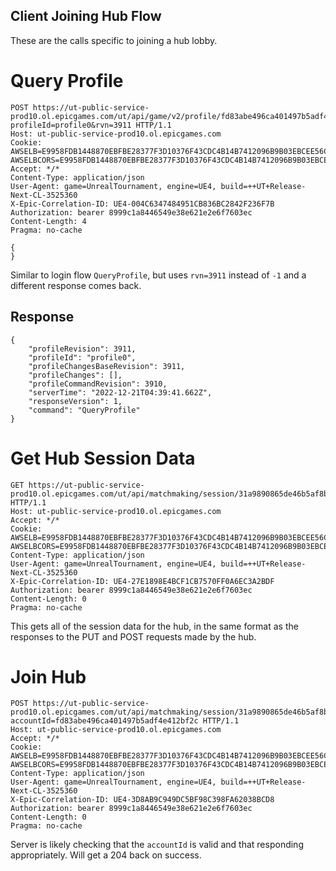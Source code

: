 ## Client Joining Hub Flow

These are the calls specific to joining a hub lobby.

# Query Profile

```
POST https://ut-public-service-prod10.ol.epicgames.com/ut/api/game/v2/profile/fd83abe496ca401497b5adf4e412bf2c/client/QueryProfile?profileId=profile0&rvn=3911 HTTP/1.1
Host: ut-public-service-prod10.ol.epicgames.com
Cookie: AWSELB=E9958FDB1448870EBFBE28377F3D10376F43CDC4B14B7412096B9B03EBCEE56C4051F02C0839B49802B60CF8413BEE9CF0EE52960FC45D37FCCE1689E8CE7AEE49558F7C5C; AWSELBCORS=E9958FDB1448870EBFBE28377F3D10376F43CDC4B14B7412096B9B03EBCEE56C4051F02C0839B49802B60CF8413BEE9CF0EE52960FC45D37FCCE1689E8CE7AEE49558F7C5C
Accept: */*
Content-Type: application/json
User-Agent: game=UnrealTournament, engine=UE4, build=++UT+Release-Next-CL-3525360
X-Epic-Correlation-ID: UE4-004C6347484951CB836BC2842F236F7B
Authorization: bearer 8999c1a8446549e38e621e2e6f7603ec
Content-Length: 4
Pragma: no-cache

{
}
```

Similar to login flow `QueryProfile`, but uses `rvn=3911` instead of `-1` and a different response
comes back.

## Response

```
{
    "profileRevision": 3911,
    "profileId": "profile0",
    "profileChangesBaseRevision": 3911,
    "profileChanges": [],
    "profileCommandRevision": 3910,
    "serverTime": "2022-12-21T04:39:41.662Z",
    "responseVersion": 1,
    "command": "QueryProfile"
}
```

# Get Hub Session Data

```
GET https://ut-public-service-prod10.ol.epicgames.com/ut/api/matchmaking/session/31a9890865de46b5af8b58105340cdc3 HTTP/1.1
Host: ut-public-service-prod10.ol.epicgames.com
Accept: */*
Cookie: AWSELB=E9958FDB1448870EBFBE28377F3D10376F43CDC4B14B7412096B9B03EBCEE56C4051F02C0839B49802B60CF8413BEE9CF0EE52960FC45D37FCCE1689E8CE7AEE49558F7C5C; AWSELBCORS=E9958FDB1448870EBFBE28377F3D10376F43CDC4B14B7412096B9B03EBCEE56C4051F02C0839B49802B60CF8413BEE9CF0EE52960FC45D37FCCE1689E8CE7AEE49558F7C5C
Content-Type: application/json
User-Agent: game=UnrealTournament, engine=UE4, build=++UT+Release-Next-CL-3525360
X-Epic-Correlation-ID: UE4-27E1898E4BCF1CB7570FF0A6EC3A2BDF
Authorization: bearer 8999c1a8446549e38e621e2e6f7603ec
Content-Length: 0
Pragma: no-cache
```

This gets all of the session data for the hub, in the same format as the responses to the PUT and
POST requests made by the hub.

# Join Hub

```
POST https://ut-public-service-prod10.ol.epicgames.com/ut/api/matchmaking/session/31a9890865de46b5af8b58105340cdc3/join?accountId=fd83abe496ca401497b5adf4e412bf2c HTTP/1.1
Host: ut-public-service-prod10.ol.epicgames.com
Accept: */*
Cookie: AWSELB=E9958FDB1448870EBFBE28377F3D10376F43CDC4B14B7412096B9B03EBCEE56C4051F02C0839B49802B60CF8413BEE9CF0EE52960FC45D37FCCE1689E8CE7AEE49558F7C5C; AWSELBCORS=E9958FDB1448870EBFBE28377F3D10376F43CDC4B14B7412096B9B03EBCEE56C4051F02C0839B49802B60CF8413BEE9CF0EE52960FC45D37FCCE1689E8CE7AEE49558F7C5C
Content-Type: application/json
User-Agent: game=UnrealTournament, engine=UE4, build=++UT+Release-Next-CL-3525360
X-Epic-Correlation-ID: UE4-3D8AB9C949DC5BF98C398FA62038BCD8
Authorization: bearer 8999c1a8446549e38e621e2e6f7603ec
Content-Length: 0
Pragma: no-cache

```

Server is likely checking that the `accountId` is valid and that responding appropriately. Will get
a 204 back on success.